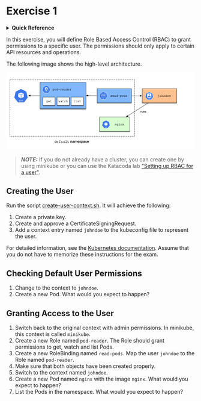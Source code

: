# Exercise 1

<details>
<summary><b>Quick Reference</b></summary>
<p>

* Namespace: `default`<br>
* Documentation: [Using RBAC Authorization](https://kubernetes.io/docs/reference/access-authn-authz/rbac/)

</p>
</details>

In this exercise, you will define Role Based Access Control (RBAC) to grant permissions to a specific user. The permissions should only apply to certain API resources and operations.

The following image shows the high-level architecture.

![rbac](imgs/rbac.png)

> **_NOTE:_** If you do not already have a cluster, you can create one by using minikube or you can use the Katacoda lab ["Setting up RBAC for a user"](https://learning.oreilly.com/scenarios/cka-prep-setting/9781492095477/).

## Creating the User

Run the script [create-user-context.sh](./create-user-context.sh). It will achieve the following:

1. Create a private key.
2. Create and approve a CertificateSigningRequest.
3. Add a context entry named `johndoe` to the kubeconfig file to represent the user.

For detailed information, see the [Kubernetes documentation](https://kubernetes.io/docs/reference/access-authn-authz/certificate-signing-requests/#normal-user). Assume that you do not have to memorize these instructions for the exam.

## Checking Default User Permissions

1. Change to the context to `johndoe`.
2. Create a new Pod. What would you expect to happen?

## Granting Access to the User

1. Switch back to the original context with admin permissions. In minikube, this context is called `minikube`.
2. Create a new Role named `pod-reader`. The Role should grant permissions to get, watch and list Pods.
3. Create a new RoleBinding named `read-pods`. Map the user `johndoe` to the Role named `pod-reader`.
4. Make sure that both objects have been created properly.
5. Switch to the context named `johndoe`.
6. Create a new Pod named `nginx` with the image `nginx`. What would you expect to happen?
7. List the Pods in the namespace. What would you expect to happen?